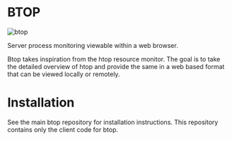 # BTOP

![btop](https://media.giphy.com/media/WsMOaOojN4JVknCukS/giphy.gif)

Server process monitoring viewable within a web browser.

Btop takes inspiration from the htop resource monitor.  The goal is to take the detailed overview of htop and provide the same in a 
web based format that can be viewed locally or remotely.

# Installation

See the main btop repository for installation instructions.  This repository contains only the client code for btop.
